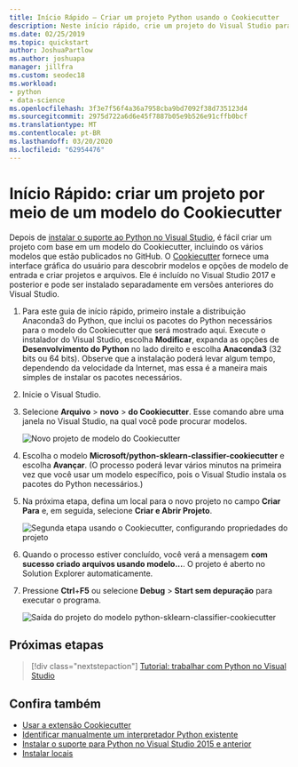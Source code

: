 ```yaml
---
title: Início Rápido – Criar um projeto Python usando o Cookiecutter
description: Neste início rápido, crie um projeto do Visual Studio para Python usando um modelo do Cookiecutter.
ms.date: 02/25/2019
ms.topic: quickstart
author: JoshuaPartlow
ms.author: joshuapa
manager: jillfra
ms.custom: seodec18
ms.workload:
- python
- data-science
ms.openlocfilehash: 3f3e7f56f4a36a7958cba9bd7092f38d735123d4
ms.sourcegitcommit: 2975d722a6d6e45f7887b05e9b526e91cffb0bcf
ms.translationtype: MT
ms.contentlocale: pt-BR
ms.lasthandoff: 03/20/2020
ms.locfileid: "62954476"
---
```

# <a name="quickstart-create-a-project-from-a-cookiecutter-template"></a>Início Rápido: criar um projeto por meio de um modelo do Cookiecutter

Depois de [instalar o suporte ao Python no Visual Studio](installing-python-support-in-visual-studio.md), é fácil criar um projeto com base em um modelo do Cookiecutter, incluindo os vários modelos que estão publicados no GitHub. O [Cookiecutter](https://cookiecutter.readthedocs.io/en/latest/) fornece uma interface gráfica do usuário para descobrir modelos e opções de modelo de entrada e criar projetos e arquivos. Ele é incluído no Visual Studio 2017 e posterior e pode ser instalado separadamente em versões anteriores do Visual Studio.

1. Para este guia de início rápido, primeiro instale a distribuição Anaconda3 do Python, que inclui os pacotes do Python necessários para o modelo do Cookiecutter que será mostrado aqui. Execute o instalador do Visual Studio, escolha **Modificar**, expanda as opções de **Desenvolvimento do Python** no lado direito e escolha **Anaconda3** (32 bits ou 64 bits). Observe que a instalação poderá levar algum tempo, dependendo da velocidade da Internet, mas essa é a maneira mais simples de instalar os pacotes necessários.

1. Inicie o Visual Studio.

1. Selecione **Arquivo** > **novo** > **do Cookiecutter**. Esse comando abre uma janela no Visual Studio, na qual você pode procurar modelos.

    ![Novo projeto de modelo do Cookiecutter](media/projects-from-cookiecutter1.png)

1. Escolha o modelo **Microsoft/python-sklearn-classifier-cookiecutter** e escolha **Avançar**. (O processo poderá levar vários minutos na primeira vez que você usar um modelo específico, pois o Visual Studio instala os pacotes do Python necessários.)

1. Na próxima etapa, defina um local para o novo projeto no campo **Criar Para** e, em seguida, selecione **Criar e Abrir Projeto**.

    ![Segunda etapa usando o Cookiecutter, configurando propriedades do projeto](media/projects-from-cookiecutter2.png)

1. Quando o processo estiver concluído, você verá a mensagem **com sucesso criado arquivos usando modelo...**. O projeto é aberto no Solution Explorer automaticamente.

1. Pressione **Ctrl**+**F5** ou selecione **Debug** > **Start sem depuração** para executar o programa.

    ![Saída do projeto do modelo python-sklearn-classifier-cookiecutter](media/projects-from-cookiecutter4.png)

## <a name="next-steps"></a>Próximas etapas

> [!div class="nextstepaction"]
> [Tutorial: trabalhar com Python no Visual Studio](tutorial-working-with-python-in-visual-studio-step-01-create-project.md)

## <a name="see-also"></a>Confira também

- [Usar a extensão Cookiecutter](using-python-cookiecutter-templates.md)
- [Identificar manualmente um interpretador Python existente](managing-python-environments-in-visual-studio.md#manually-identify-an-existing-environment)
- [Instalar o suporte para Python no Visual Studio 2015 e anterior](installing-python-support-in-visual-studio.md)
- [Instalar locais](installing-python-support-in-visual-studio.md#install-locations)
